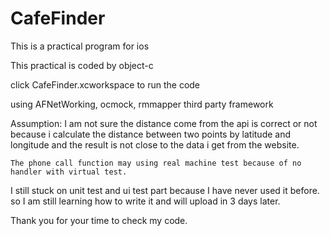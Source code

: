 # CafeFinder
This is a practical program for ios

This practical is coded by object-c

click CafeFinder.xcworkspace to run the code

using AFNetWorking, ocmock, rmmapper third party framework

Assumption: 
    I am not sure the distance come from the api is correct or not because i calculate the distance between two points by latitude and longitude and the result is not close to the data i get from the website. 

    The phone call function may using real machine test because of no handler with virtual test.

  I still stuck on unit test and ui test part because I have never used it before. so I am still learning how to write it and will upload in 3 days later. 
  
  Thank you for your time to check my code.
